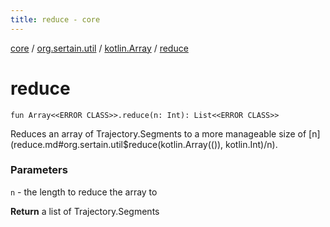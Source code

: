 ```yaml
---
title: reduce - core
---
```


[core](../../index.md) / [org.sertain.util](../index.md) / [kotlin.Array](index.md) / [reduce](.)

# reduce

`fun Array<<ERROR CLASS>>.reduce(n: Int): List<<ERROR CLASS>>`

Reduces an array of Trajectory.Segments to a more manageable size of [n](reduce.md#org.sertain.util$reduce(kotlin.Array(()), kotlin.Int)/n).

### Parameters

`n` - the length to reduce the array to

**Return**
a list of Trajectory.Segments

